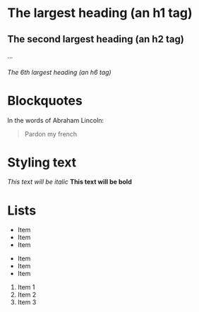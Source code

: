 # The largest heading (an h1 tag)
## The second largest heading (an h2 tag)
…
###### The 6th largest heading (an h6 tag)

# Blockquotes

In the words of Abraham Lincoln:

> Pardon my french

# Styling text

*This text will be italic*
**This text will be bold**

# Lists

* Item
* Item
* Item

- Item
- Item
- Item

1. Item 1
2. Item 2
3. Item 3